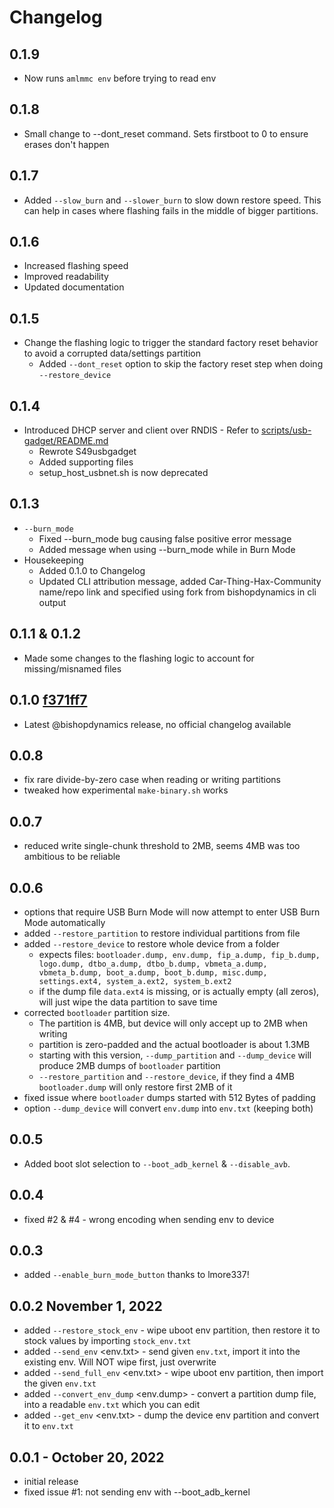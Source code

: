 # Changelog

## 0.1.9
* Now runs `amlmmc env` before trying to read env

## 0.1.8
* Small change to --dont_reset command. Sets firstboot to 0 to ensure erases don't happen

## 0.1.7
* Added `--slow_burn` and `--slower_burn` to slow down restore speed. This can help in cases where flashing fails in the middle of
bigger partitions.

## 0.1.6
* Increased flashing speed
* Improved readability
* Updated documentation

## 0.1.5
* Change the flashing logic to trigger the standard factory reset behavior to avoid a corrupted data/settings partition
  * Added `--dont_reset` option to skip the factory reset step when doing `--restore_device`

## 0.1.4
* Introduced DHCP server and client over RNDIS - Refer to [scripts/usb-gadget/README.md](scripts/usb-gadget/README.md)
  * Rewrote S49usbgadget
  * Added supporting files
  * setup_host_usbnet.sh is now deprecated

## 0.1.3
* `--burn_mode`
  * Fixed --burn_mode bug causing false positive error message
  * Added message when using --burn_mode while in Burn Mode
* Housekeeping
  * Added 0.1.0 to Changelog
  * Updated CLI attribution message, added Car-Thing-Hax-Community name/repo link and specified using fork from bishopdynamics in cli output

## 0.1.1 & 0.1.2
* Made some changes to the flashing logic to account for missing/misnamed files

## 0.1.0 [f371ff7](https://github.com/bishopdynamics/superbird-tool/tree/f371ff715ee4b0ba4f689d9785a7513731242d38)
* Latest @bishopdynamics release, no official changelog available

## 0.0.8
* fix rare divide-by-zero case when reading or writing partitions
* tweaked how experimental `make-binary.sh` works

## 0.0.7
* reduced write single-chunk threshold to 2MB, seems 4MB was too ambitious to be reliable

## 0.0.6
* options that require USB Burn Mode will now attempt to enter USB Burn Mode automatically
* added `--restore_partition` to restore individual partitions from file
* added `--restore_device` to restore whole device from a folder
  * expects files: `bootloader.dump, env.dump, fip_a.dump, fip_b.dump, logo.dump, dtbo_a.dump, dtbo_b.dump, vbmeta_a.dump, vbmeta_b.dump, boot_a.dump, boot_b.dump, misc.dump, settings.ext4, system_a.ext2, system_b.ext2`
  * if the dump file `data.ext4` is missing, or is actually empty (all zeros), will just wipe the data partition to save time
* corrected `bootloader` partition size. 
  * The partition is 4MB, but device will only accept up to 2MB when writing
  * partition is zero-padded and the actual bootloader is about 1.3MB
  * starting with this version, `--dump_partition` and `--dump_device` will produce 2MB dumps of `bootloader` partition
  * `--restore_partition` and `--restore_device`, if they find a 4MB `bootloader.dump` will only restore first 2MB of it
* fixed issue where `bootloader` dumps started with 512 Bytes of padding
* option `--dump_device` will convert `env.dump` into `env.txt` (keeping both)

## 0.0.5
* Added boot slot selection to `--boot_adb_kernel` & `--disable_avb`.

## 0.0.4
* fixed #2 & #4 - wrong encoding when sending env to device

## 0.0.3
* added `--enable_burn_mode_button` thanks to lmore337!

## 0.0.2 November 1, 2022

* added `--restore_stock_env` - wipe uboot env partition, then restore it to stock values by importing `stock_env.txt`
* added `--send_env` <env.txt> - send given `env.txt`, import it into the existing env. Will NOT wipe first, just overwrite
* added `--send_full_env` <env.txt> - wipe uboot env partition, then import the given `env.txt`
* added `--convert_env_dump` <env.dump> - convert a partition dump file, into a readable `env.txt` which you can edit
* added `--get_env` <env.txt> - dump the device env partition and convert it to `env.txt` 


## 0.0.1 - October 20, 2022
* initial release
* fixed issue #1: not sending env with --boot_adb_kernel